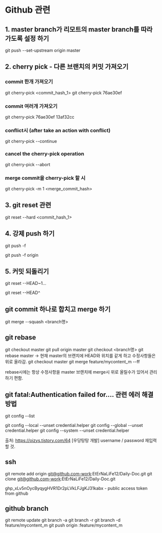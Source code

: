# Github 관련

## 1. master branch가 리모트의 master branch를 따라가도록 설정 하기

git push --set-upstream origin master

## 2. cherry pick - 다른 브랜치의 커밋 가져오기

### commit 한개 가져오기

git cherry-pick <commit_hash_1>
git cherry-pick 76ae30ef

### commit 여러개 가져오기
git cherry-pick 76ae30ef 13af32cc

### conflict시 (after take an action with conflict)

git cherry-pick --continue

### cancel the cherry-pick operation

git cherry-pick --abort

### merge commit을 cherry-pick 할 시

git cherry-pick -m 1 <merge_commit_hash>

## 3. git reset 관련

git reset --hard <commit_hash_1>

## 4. 강제 push 하기

git push -f

git push -f origin <branch>

## 5. 커밋 되돌리기

<!-- n개의 커밋으로 되돌리기 -->
git reset --HEAD~1... 

<!-- 이전 커밋으로 되돌리기 -->
git reset --HEAD^ 

## git commit 하나로 합치고 merge 하기
git merge --squash <branch명>

## git rebase
git checkout master
git pull origin master
git checkout <branch명>
git rebase master 
-> 현재 master의 브랜치에 HEAD와 위치를 같게 하고 수정사항들은 위로 올라감.
git checkout master
git merge feature/mycontent_m --ff 

rebase시에는 항상 수정사항을 master 브랜치에 merge시 위로 올릴수가 있어서 관리하기 편함.

## git fatal:Authentication failed for.... 관련 에러 해결 방법
<!-- git config list 확인 -->
git config --list
<!-- git config 초기화 하기 -->
git config --local --unset credential.helper  <!--local에서 unset하기-->
git config --global --unset credential.helper <!--global에서 unset하기-->
git config --system --unset credential.helper <!--system에서 unset하기-->

출처: https://oizys.tistory.com/64 [우당탕탕 개발] 
username / password 재입력 할 것.

## ssh 
git remote add origin git@github.com-work:EtErNaLiFe12/Daily-Doc.git
git clone git@github.com-work:EtErNaLiFe12/Daily-Doc.git

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 - public access token from github

## github branch
git remote update <!--원격저장소에 있는 브랜치 가져오기-->
git branch -a
git branch -r
git branch -d feature/mycontent_m <!--git delete in local-->
git push origin :feature/mycontent_m <!--git delete in remote repository-->

